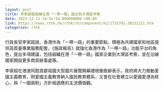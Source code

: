 ```yaml
---
layout: post
title: 李家超倡組織在港「一帶一路」國企到大灣區考察
date: 2023-12-11 14:54:54.000000000 +08:00
link: https://news.rthk.hk/rthk/ch/component/k2/1731781-20231211.htm
categories: rthk
---
```


行政長官李家超說，香港作為「一帶一路」的重要節點，積極為共建國家和地區提供高質量專業服務配套，《施政報告》就強化香港作為「一帶一路」功能平台的角色，提出多項建議，包括組織在港「一帶一路」國家企業到大灣區考察，並在沿線國家開設更多商貿辦事處等。

李家超在港澳同胞貢獻祖國大型圖片展覽開幕禮視像致辭表示，政府將大力推動愛國主義教育，把愛國主義教育納入國民教育體系，又會在社會建立以愛國愛港為核心、與「一國兩制」方針相適應的主流價值觀。
